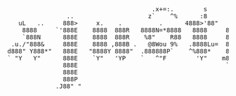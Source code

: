 <pre>



                                       .x+=:.        s                                                                  
                ..                    z`    ^%      :8      .uef^"                                                      
   uL   ..     888>     x.    .          .   <k    .88    :d88E                      uL   ..          u.      .u    .   
 .@88b  @88R   "8P    .@88k  z88u      .@8Ned8"   :888ooo `888E             u      .@88b  @88R  ...ue888b   .d88B :@8c  
'"Y888k/"*P     .    ~"8888 ^8888    .@^%8888"  -*8888888  888E .z8k     us888u.  '"Y888k/"*P   888R Y888r ="8888f8888r 
   Y888L      u888u.   8888  888R   x88:  `)8b.   8888     888E~?888L .@88 "8888"    Y888L      888R I888>   4888>'88"  
    8888     `'888E    8888  888R   8888N=*8888   8888     888E  888E 9888  9888      8888      888R I888>   4888> '    
    `888N      888E    8888  888R    %8"    R88   8888     888E  888E 9888  9888      `888N     888R I888>   4888>      
 .u./"888&     888E    8888 ,888B .   @8Wou 9%   .8888Lu=  888E  888E 9888  9888   .u./"888&   u8888cJ888   .d888L .+   
d888" Y888*"   888E   "8888Y 8888"  .888888P`    ^%888*    888E  888E 9888  9888  d888" Y888*"  "*888*P"    ^"8888*"    
` "Y   Y"      888E    `Y"   'YP    `   ^"F        'Y"    m888N= 888> "888*""888" ` "Y   Y"       'Y"          "Y"      
               888E                                        `Y"   888   ^Y"   ^Y'                                        
               888E                                             J88"                                                    
               888P                                             @%                                                      
             .J88" "                                          :"                                                        



</pre>

